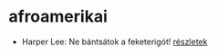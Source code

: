 # afroamerikai

- Harper Lee: Ne bántsátok a feketerigót! [részletek](_details/%7Bopf.creator%7D.md#id_987)